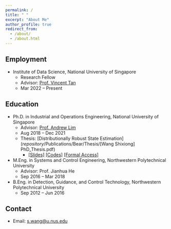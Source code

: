 ```yaml
---
permalink: /
title: " "
excerpt: "About Me"
author_profile: true
redirect_from: 
  - /about/
  - /about.html
---
```


## Employment
* Institute of Data Science, National University of Singapore
  - Research Fellow
  - Advisor: [Prof. Vincent Tan](https://vyftan.github.io/)
  - Mar 2022 – Present

## Education
* Ph.D. in Industrial and Operations Engineering, National University of Singapore
  - Advisor: [Prof. Andrew Lim](https://www.limandrew.org)
  - Aug 2018 – Dec 2021
  - Thesis: [Distributionally Robust State Estimation]($repository$/Publications/Bear/Thesis/[Wang Shixiong] PhD_Thesis.pdf)
    + [\[Slides\]](https://github.com/Spratm-Asleaf/DRSE-PhD-Thesis) [\[Codes\]](https://github.com/Spratm-Asleaf/DRSE-PhD-Thesis) [\[Formal Access\]](https://scholarbank.nus.edu.sg/handle/10635/229567)
* M.Eng. in Systems and Control Engineering, Northwestern Polytechnical University
  - Advisor: Prof. Jianhua He
  - Sep 2016 – Mar 2018
* B.Eng. in Detection, Guidance, and Control Technology, Northwestern Polytechnical University
  - Sep 2012 – Jun 2016

## Contact
* Email: s.wang@u.nus.edu

